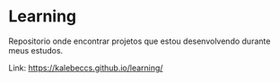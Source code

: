 # Learning
Repositorio onde encontrar projetos que estou desenvolvendo durante meus estudos.

Link: https://kalebeccs.github.io/learning/
